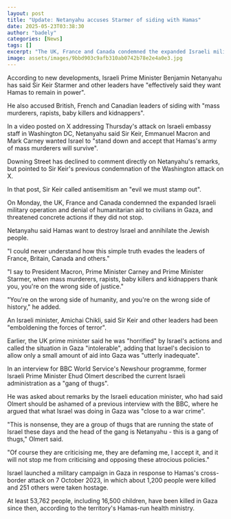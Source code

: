 ```yaml
---
layout: post
title: "Update: Netanyahu accuses Starmer of siding with Hamas"
date: 2025-05-23T03:38:30
author: "badely"
categories: [News]
tags: []
excerpt: "The UK, France and Canada condemned the expanded Israeli military operation in Gaza this week."
image: assets/images/9bbd903c9afb310ab0742b78e2e4a0e3.jpg
---
```


According to new developments, Israeli Prime Minister Benjamin Netanyahu has said Sir Keir Starmer and other leaders have "effectively said they want Hamas to remain in power". 

He also accused British, French and Canadian leaders of siding with "mass murderers, rapists, baby killers and kidnappers".

In a video posted on X addressing Thursday's attack  on Israeli embassy staff in Washington DC, Netanyahu said Sir Keir, Emmanuel Macron and Mark Carney wanted Israel to "stand down and accept that Hamas's army of mass murderers will survive".

Downing Street has declined to comment directly on Netanyahu's remarks, but pointed to Sir Keir's previous condemnation of the Washington attack on X.

In that post, Sir Keir called antisemitism an "evil we must stamp out".

On Monday, the UK, France and Canada condemned the expanded Israeli military operation and denial of humanitarian aid to civilians in Gaza, and threatened concrete actions if they did not stop.

Netanyahu said Hamas want to destroy Israel and annihilate the Jewish people. 

"I could never understand how this simple truth evades the leaders of France, Britain, Canada and others."

"I say to President Macron, Prime Minister Carney and Prime Minister Starmer, when mass murderers, rapists, baby killers and kidnappers thank you, you're on the wrong side of justice."

"You're on the wrong side of humanity, and you're on the wrong side of history," he added.

An Israeli minister, Amichai Chikli, said Sir Keir and other leaders had been "emboldening the forces of terror". 

Earlier, the UK prime minister said he was "horrified" by Israel's actions and called the situation in Gaza "intolerable", adding that Israel's decision to allow only a small amount of aid into Gaza was "utterly inadequate".

In an interview for BBC World Service's Newshour programme, former Israeli Prime Minister Ehud Olmert described the current Israeli administration as a "gang of thugs".

He was asked about remarks by the Israeli education minister, who had said Olmert should be ashamed of a previous interview with the BBC, where he argued that what Israel was doing in Gaza was "close to a war crime".

"This is nonsense, they are a group of thugs that are running the state of Israel these days and the head of the gang is Netanyahu - this is a gang of thugs," Olmert said.

"Of course they are criticising me, they are defaming me, I accept it, and it will not stop me from criticising and opposing these atrocious policies."

Israel launched a military campaign in Gaza in response to Hamas's cross-border attack on 7 October 2023, in which about 1,200 people were killed and 251 others were taken hostage.

At least 53,762 people, including 16,500 children, have been killed in Gaza since then, according to the territory's Hamas-run health ministry.

